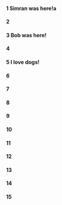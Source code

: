 #### 1 Simran was here!a
#### 2
#### 3 Bob was here!
#### 4
#### 5 I love dogs!
#### 6
#### 7
#### 8
#### 9
#### 10
#### 11
#### 12
#### 13
#### 14
#### 15
